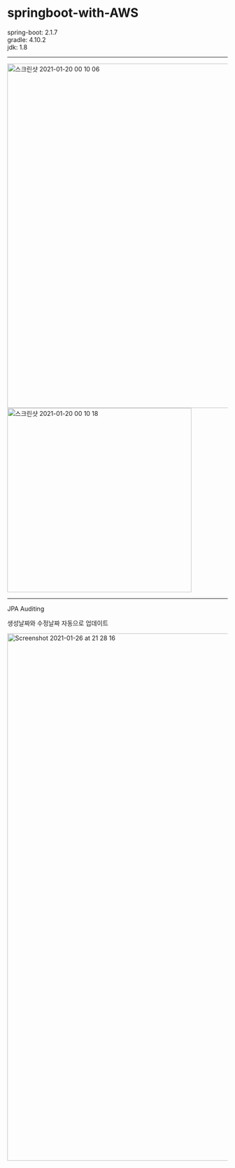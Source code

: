 # springboot-with-AWS

spring-boot: 2.1.7  
gradle: 4.10.2  
jdk: 1.8  

---
<img width="787" alt="스크린샷 2021-01-20 00 10 06" src="https://user-images.githubusercontent.com/61505386/105054433-56656c80-5ab5-11eb-9bab-aaf664bd2db3.png">
<img width="421" alt="스크린샷 2021-01-20 00 10 18" src="https://user-images.githubusercontent.com/61505386/105054513-71d07780-5ab5-11eb-8185-28be13e69196.png">

---
JPA Auditing

생성날짜와 수정날짜 자동으로 업데이트

<img width="1205" alt="Screenshot 2021-01-26 at 21 28 16" src="https://user-images.githubusercontent.com/61505386/105845141-a5635280-601d-11eb-8a11-6b8a6638e20c.png">

